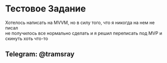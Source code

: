 # Тестовое Задание
Хотелось написать на MVVM, но в силу того, что я никогда на нем не писал  
не получилось все нормально сделать и я решил переписать под MVP и скинуть хоть что-то  
## Telegram: @tramsray
